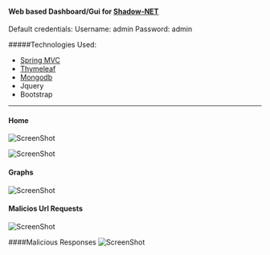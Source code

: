 #### Web based Dashboard/Gui for [Shadow-NET](https://github.com/Sagher/Shadow-NET)
 

Default credentials:
    Username: admin
    Password: admin

#####Technologies Used:
- [Spring MVC](http://docs.spring.io/spring/docs/current/spring-framework-reference/html/mvc.html)
- [Thymeleaf](http://www.thymeleaf.org/)
- [Mongodb](https://www.mongodb.com/)
- Jquery
- Bootstrap

---
#### Home
![ScreenShot](https://cloud.githubusercontent.com/assets/20042101/20139262/061bafc6-a6a7-11e6-9c6a-4250d44d0266.jpg)

![ScreenShot](https://cloud.githubusercontent.com/assets/20042101/20005800/0a6b8dca-a2b6-11e6-97af-bd017b4a3408.png)

#### Graphs 
![ScreenShot](https://cloud.githubusercontent.com/assets/20042101/20139263/061c5c50-a6a7-11e6-9315-ecc4c767601b.jpg)


#### Malicios Url Requests
![ScreenShot](https://cloud.githubusercontent.com/assets/20042101/19225472/bc237168-8eb6-11e6-9462-d63f55cf8e4b.png)

####Malicious Responses
![ScreenShot](https://cloud.githubusercontent.com/assets/20042101/19225470/bbf3605e-8eb6-11e6-90ce-a2947de0a04e.png)
